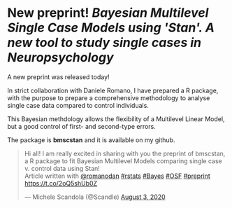 # New preprint! _Bayesian Multilevel Single Case Models using 'Stan'. A new tool to study single cases in Neuropsychology_


A new preprint was released today!

<!--more-->

In strict collaboration with Daniele Romano, I have 
prepared a R package, with the purpose to prepare a 
comprehensive methodology to analyse single case data
compared to control individuals.

This Bayesian methdology allows the flexibility of a Multilevel
Linear Model, but a good control of first- and second-type errors.

The package is **bmscstan** and it is available on my github.

<blockquote class="twitter-tweet"><p lang="en" dir="ltr">Hi all! I am really excited in sharing with you the preprint of bmscstan, a R package to fit Bayesian Multilevel Models comparing single case v. control data using Stan!<br>Article written with <a href="https://twitter.com/romanodan?ref_src=twsrc%5Etfw">@romanodan</a> <a href="https://twitter.com/hashtag/rstats?src=hash&amp;ref_src=twsrc%5Etfw">#rstats</a> <a href="https://twitter.com/hashtag/Bayes?src=hash&amp;ref_src=twsrc%5Etfw">#Bayes</a> <a href="https://twitter.com/hashtag/OSF?src=hash&amp;ref_src=twsrc%5Etfw">#OSF</a> <a href="https://twitter.com/hashtag/preprint?src=hash&amp;ref_src=twsrc%5Etfw">#preprint</a> <a href="https://t.co/2oQ5shUb0Z">https://t.co/2oQ5shUb0Z</a></p>&mdash; Michele Scandola (@Scandle) <a href="https://twitter.com/Scandle/status/1290324547154083840?ref_src=twsrc%5Etfw">August 3, 2020</a></blockquote> <script async src="https://platform.twitter.com/widgets.js" charset="utf-8"></script> 



